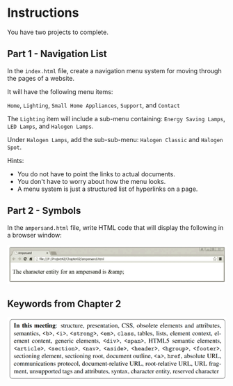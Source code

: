 # Instructions  

You have two projects to complete.

## Part 1 - Navigation List

In the `index.html` file, create a navigation menu system for moving through the pages of a website.

It will have the following menu items:

`Home`, `Lighting`, `Small Home Appliances`, `Support`, and `Contact`

The `Lighting` item will include a sub-menu containing: `Energy Saving Lamps`, `LED Lamps`, and `Halogen Lamps`.

Under `Halogen Lamps`, add the sub-sub-menu: `Halogen Classic` and `Halogen Spot`.

Hints:
* You do not have to point the links to actual documents.
* You don't have to worry about how the menu looks.
* A menu system is just a structured list of hyperlinks on a page.

## Part 2 - Symbols 

In the `ampersand.html` file, write HTML code that will display the following in a browser window:

![ampersand](ampersand.png)

## Keywords from Chapter 2

![Keywords](keywords.png)
